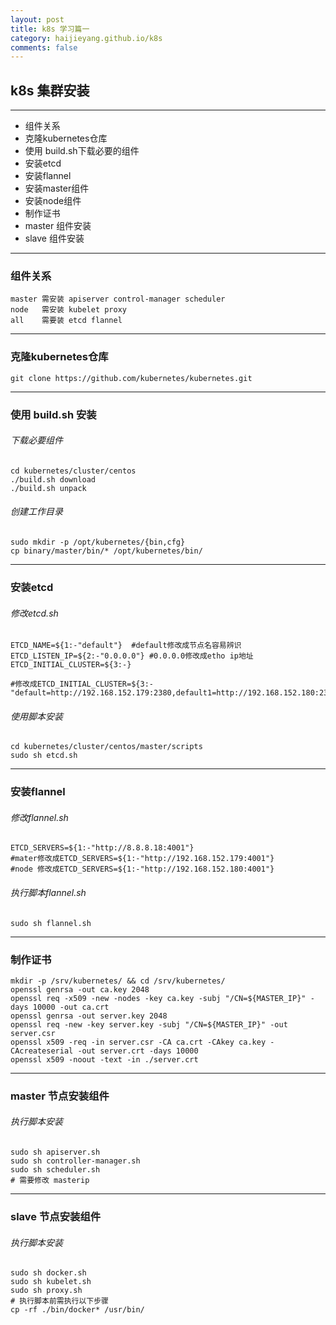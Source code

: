 ```yaml
---
layout: post
title: k8s 学习篇一
category: haijieyang.github.io/k8s
comments: false
---
```



## k8s 集群安装
---
  * 组件关系
  * 克隆kubernetes仓库
  * 使用 build.sh下载必要的组件
  * 安装etcd
  * 安装flannel  
  * 安装master组件
  * 安装node组件
  * 制作证书
  * master 组件安装
  * slave 组件安装
  
---

### 组件关系

```
master 需安装 apiserver control-manager scheduler
node   需安装 kubelet proxy 
all    需要装 etcd flannel
```
---

### 克隆kubernetes仓库

```
git clone https://github.com/kubernetes/kubernetes.git

```

------------------------------------

### 使用 build.sh 安装

###### 下载必要组件

```
cd kubernetes/cluster/centos
./build.sh download  
./build.sh unpack
```

###### 创建工作目录
```
sudo mkdir -p /opt/kubernetes/{bin,cfg}
cp binary/master/bin/* /opt/kubernetes/bin/
```
------------------------------------

### 安装etcd

###### 修改etcd.sh

```
ETCD_NAME=${1:-"default"}  #default修改成节点名容易辨识
ETCD_LISTEN_IP=${2:-"0.0.0.0"} #0.0.0.0修改成etho ip地址
ETCD_INITIAL_CLUSTER=${3:-} 

#修改成ETCD_INITIAL_CLUSTER=${3:-"default=http://192.168.152.179:2380,default1=http://192.168.152.180:2380"}

```


###### 使用脚本安装
```
cd kubernetes/cluster/centos/master/scripts
sudo sh etcd.sh
```

------------------------------------

### 安装flannel
###### 修改flannel.sh

```
ETCD_SERVERS=${1:-"http://8.8.8.18:4001"} 
#mater修改成ETCD_SERVERS=${1:-"http://192.168.152.179:4001"}
#node 修改成ETCD_SERVERS=${1:-"http://192.168.152.180:4001"}
```
###### 执行脚本flannel.sh
```
sudo sh flannel.sh
```
---
### 制作证书
```
mkdir -p /srv/kubernetes/ && cd /srv/kubernetes/
openssl genrsa -out ca.key 2048
openssl req -x509 -new -nodes -key ca.key -subj "/CN=${MASTER_IP}" -days 10000 -out ca.crt
openssl genrsa -out server.key 2048
openssl req -new -key server.key -subj "/CN=${MASTER_IP}" -out server.csr
openssl x509 -req -in server.csr -CA ca.crt -CAkey ca.key -CAcreateserial -out server.crt -days 10000
openssl x509 -noout -text -in ./server.crt
```
---
### master 节点安装组件
###### 执行脚本安装
```
sudo sh apiserver.sh
sudo sh controller-manager.sh
sudo sh scheduler.sh
# 需要修改 masterip 
```
---
### slave 节点安装组件
###### 执行脚本安装
```
sudo sh docker.sh
sudo sh kubelet.sh
sudo sh proxy.sh
# 执行脚本前需执行以下步骤
cp -rf ./bin/docker* /usr/bin/
```

